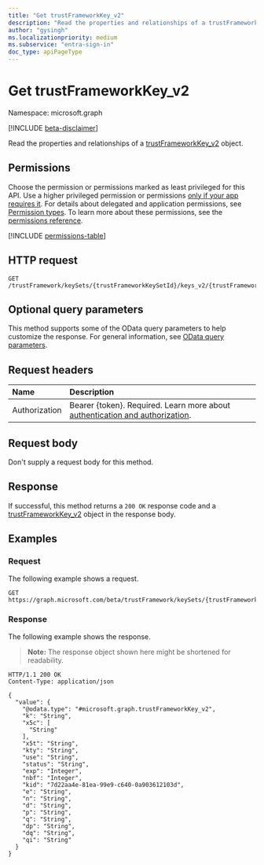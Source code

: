```yaml
---
title: "Get trustFrameworkKey_v2"
description: "Read the properties and relationships of a trustFrameworkKey_v2 object."
author: "gysingh"
ms.localizationpriority: medium
ms.subservice: "entra-sign-in"
doc_type: apiPageType
---
```


# Get trustFrameworkKey_v2

Namespace: microsoft.graph

[!INCLUDE [beta-disclaimer](../../includes/beta-disclaimer.md)]

Read the properties and relationships of a [trustFrameworkKey_v2](../resources/trustframeworkkey_v2.md) object.

## Permissions

Choose the permission or permissions marked as least privileged for this API. Use a higher privileged permission or permissions [only if your app requires it](/graph/permissions-overview#best-practices-for-using-microsoft-graph-permissions). For details about delegated and application permissions, see [Permission types](/graph/permissions-overview#permission-types). To learn more about these permissions, see the [permissions reference](/graph/permissions-reference).

<!-- {
  "blockType": "permissions",
  "name": "trustframeworkkey_v2-get-permissions"
}
-->
[!INCLUDE [permissions-table](../includes/permissions/trustframeworkkey_v2-get-permissions.md)]

## HTTP request

<!-- {
  "blockType": "ignored"
}
-->
``` http
GET /trustFramework/keySets/{trustFrameworkKeySetId}/keys_v2/{trustFrameworkKey_v2Id}
```

## Optional query parameters

This method supports some of the OData query parameters to help customize the response. For general information, see [OData query parameters](/graph/query-parameters).

## Request headers

|Name|Description|
|:---|:---|
|Authorization|Bearer {token}. Required. Learn more about [authentication and authorization](/graph/auth/auth-concepts).|

## Request body

Don't supply a request body for this method.

## Response

If successful, this method returns a `200 OK` response code and a [trustFrameworkKey_v2](../resources/trustframeworkkey_v2.md) object in the response body.

## Examples

### Request

The following example shows a request.
<!-- {
  "blockType": "request",
  "name": "get_trustframeworkkey_v2"
}
-->
``` http
GET https://graph.microsoft.com/beta/trustFramework/keySets/{trustFrameworkKeySetId}/keys_v2/{trustFrameworkKey_v2Id}
```


### Response

The following example shows the response.
>**Note:** The response object shown here might be shortened for readability.
<!-- {
  "blockType": "response",
  "truncated": true,
  "@odata.type": "microsoft.graph.trustFrameworkKey_v2"
}
-->
``` http
HTTP/1.1 200 OK
Content-Type: application/json

{
  "value": {
    "@odata.type": "#microsoft.graph.trustFrameworkKey_v2",
    "k": "String",
    "x5c": [
      "String"
    ],
    "x5t": "String",
    "kty": "String",
    "use": "String",
    "status": "String",
    "exp": "Integer",
    "nbf": "Integer",
    "kid": "7d22aa4e-81ea-99e9-c640-0a903612103d",
    "e": "String",
    "n": "String",
    "d": "String",
    "p": "String",
    "q": "String",
    "dp": "String",
    "dq": "String",
    "qi": "String"
  }
}
```

